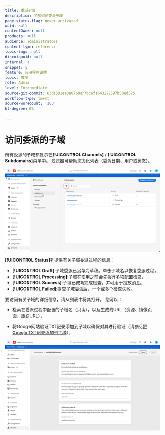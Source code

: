 ```yaml
---
title: 委派子域
description: 了解如何委派子域
page-status-flag: never-activated
uuid: null
contentOwner: null
products: null
audience: administrators
content-type: reference
topic-tags: null
discoiquuid: null
internal: n
snippet: y
feature: 应用程序设置
topic: 管理
role: Admin
level: Intermediate
source-git-commit: 63de381ea3a87b9a77bc6f1643272597b50ed575
workflow-type: tm+mt
source-wordcount: '163'
ht-degree: 6%

---
```



# 访问委派的子域

所有委派的子域都显示在&#x200B;**[!UICONTROL Channels]** / **[!UICONTROL Subdomains]**&#x200B;菜单中。 过滤器可帮助您优化列表（委派日期、用户或状态）。

![](../assets/subdomain-list.png)

**[!UICONTROL Status]**&#x200B;列提供有关子域委派过程的信息：

* **[!UICONTROL Draft]**:子域委派已另存为草稿。单击子域名以恢复委派过程，
* **[!UICONTROL Processing]**:子域在使用之前会先执行多项配置检查，
* **[!UICONTROL Success]**:子域已成功完成检查，并可用于投放消息。
* **[!UICONTROL Failed]**:提交子域委派后，一个或多个检查失败。

要访问有关子域的详细信息，请从列表中将其打开。 您可以：

* 检索在委派过程中配置的子域名（只读），以及生成的URL（资源、镜像页面、跟踪URL），

* 将Google网站验证TXT记录添加到子域以确保对其进行验证（请参阅[将Google TXT记录添加到子域](google-txt.md)）。

![](../assets/subdomain-delegated.png)
